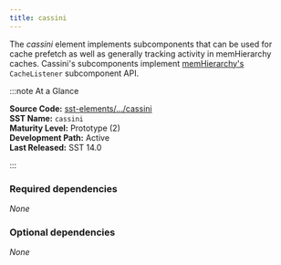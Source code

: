 ```yaml
---
title: cassini
---
```


The *cassini* element implements subcomponents that can be used for cache prefetch as well as generally tracking activity in memHierarchy caches. Cassini's subcomponents implement [memHierarchy's](../memHierarchy/intro) `CacheListener` subcomponent API. 

:::note At a Glance

**Source Code:** [sst-elements/.../cassini](https://github.com/sstsimulator/sst-elements/tree/master/src/sst/elements/cassini) &nbsp;  
**SST Name:** `cassini` &nbsp;  
**Maturity Level:** Prototype (2) &nbsp;  
**Development Path:** Active &nbsp;   
**Last Released:** SST 14.0

:::

### Required dependencies
*None* 

### Optional dependencies
*None* 
